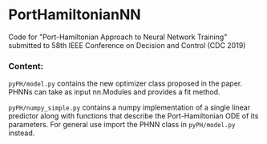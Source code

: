 # PortHamiltonianNN
Code for "Port-Hamiltonian Approach to Neural Network Training" submitted to 58th IEEE Conference on Decision and Control (CDC 2019)

### Content:

```pyPH/model.py``` contains the new optimizer class proposed in the paper. PHNNs can take as input nn.Modules and provides a fit method.

```pyPH/numpy_simple.py``` contains a numpy implementation of a single linear predictor along with functions that describe the Port-Hamiltonian ODE of its parameters. For general use import the PHNN class in ```pyPH/model.py``` instead.
